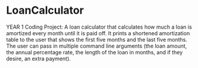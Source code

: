 # LoanCalculator
YEAR 1 Coding Project: A loan calculator that calculates how much a loan is amortized every month until it is paid off. It prints a shortened amortization table to the user that shows the first five months and the last five months. The user can pass in multiple command line arguments (the loan amount, the annual percentage rate, the length of the loan in months, and if they desire, an extra payment). 
